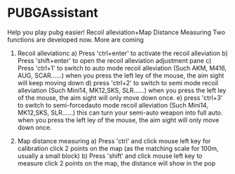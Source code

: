 # PUBGAssistant
Help you play pubg easier! Recoil alleviation+Map Distance Measuring
Two functions are developed now. More are coming

1. Recoil alleviationc
		a) Press 'ctrl+enter' to activate the recoil alleviation
		b) Press 'shift+enter' to open the recoil alleviation adjustment pane 
		c) Press 'ctrl+1' to switch to auto mode recoil alleviation (Such AKM, M416, AUG, SCAR......)
          when you press the left ley of the mouse, the aim sight will keep moving down
		d) press 'ctrl+2' to switch to semi mode recoil alleviation (Such Mini14, MK12,SKS, SLR......)
          when you press the left ley of the mouse, the aim sight will only move down once.
		e) press 'ctrl+3' to switch to semi-forcedauto mode recoil alleviation (Such Mini14, MK12,SKS, SLR......)
          this can turn your semi-auto weapon into full auto. when you press the left ley of the mouse, the aim sight will only move down once.
          
2. Map distance measuring
    a) Press 'ctrl' and click mouse left key for calibration
         click 2 points on the map (as the matching scale for 100m, usually a small block)
    b) Press 'shift' and click mouse left key to measure
         click 2 points on the map, the distance will show in the pop
    
